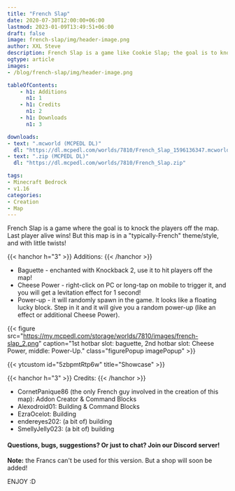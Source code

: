 ```yaml
---
title: "French Slap"
date: 2020-07-30T12:00:00+06:00
lastmod: 2023-01-09T13:49:51+06:00
draft: false
image: french-slap/img/header-image.png
author: XXL Steve
description: French Slap is a game like Cookie Slap; the goal is to knock all the players off the arena, last player alive wins, but this map is in a typically-French theme!
ogtype: article
images:
- /blog/french-slap/img/header-image.png

tableOfContents:
    - h1: Additions
      n1: 1
    - h1: Credits
      n1: 2
    - h1: Downloads
      n1: 3

downloads:
- text: ".mcworld (MCPEDL DL)"
  dl: "https://dl.mcpedl.com/worlds/7810/French_Slap_1596136347.mcworld"
- text: ".zip (MCPEDL DL)"
  dl: "https://dl.mcpedl.com/worlds/7810/French_Slap.zip"

tags:
- Minecraft Bedrock
- v1.16
categories:
- Creation
- Map
---
```


French Slap is a game where the goal is to knock the players off the map. Last player alive wins! But this map is in a "typically-French" theme/style, and with little twists!

{{< hanchor h="3" >}}
Additions:
{{< /hanchor >}}

- Baguette - enchanted with Knockback 2, use it to hit players off the map!
- Cheese Power - right-click on PC or long-tap on mobile to trigger it, and you will get a levitation effect for 1 second! 
- Power-up - it will randomly spawn in the game. It looks like a floating lucky block. Step in it and it will give you a random power-up (like an effect or additional Cheese Power).

{{< figure src="https://my.mcpedl.com/storage/worlds/7810/images/french-slap_2.png" caption="1st hotbar slot: baguette, 2nd hotbar slot: Cheese Power, middle: Power-Up." class="figurePopup imagePopup" >}}

{{< ytcustom id="5zbpmtRtp6w" title="Showcase" >}}

{{< hanchor h="3" >}}
Credits:
{{< /hanchor >}}

- CornetPanique86 (the only French guy involved in the creation of this map): Addon Creator & Command Blocks
- Alexodroid01: Building & Command Blocks
- EzraOcelot: Building
- endereyes202: (a bit of) building
- SmellyJelly023: (a bit of) building

#### **Questions, bugs, suggestions? Or just to chat? Join our Discord server!**

**Note:** the Francs can't be used for this version. But a shop will soon be added!

ENJOY :D